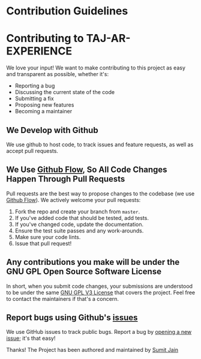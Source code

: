 # Contribution Guidelines

# Contributing to TAJ-AR-EXPERIENCE
We love your input! We want to make contributing to this project as easy and transparent as possible, whether it's:

- Reporting a bug
- Discussing the current state of the code
- Submitting a fix
- Proposing new features
- Becoming a maintainer

## We Develop with Github
We use github to host code, to track issues and feature requests, as well as accept pull requests.

## We Use [Github Flow](https://guides.github.com/introduction/flow/index.html), So All Code Changes Happen Through Pull Requests
Pull requests are the best way to propose changes to the codebase (we use [Github Flow](https://guides.github.com/introduction/flow/index.html)). We actively welcome your pull requests:

1. Fork the repo and create your branch from `master`.
2. If you've added code that should be tested, add tests.
3. If you've changed code, update the documentation.
4. Ensure the test suite passes and any work-arounds.
5. Make sure your code lints.
6. Issue that pull request!

## Any contributions you make will be under the GNU GPL Open Source Software License
In short, when you submit code changes, your submissions are understood to be under the same [GNU GPL V3 License](https://www.gnu.org/licenses/gpl-3.0.en.html) that covers the project. Feel free to contact the maintainers if that's a concern.

## Report bugs using Github's [issues](https://github.com/summitgames/TAJ-AR/issues)
We use GitHub issues to track public bugs. Report a bug by [opening a new issue](); it's that easy!

Thanks!
The Project has been authored and maintained by [Sumit Jain](https://github.com/summitgames/)
